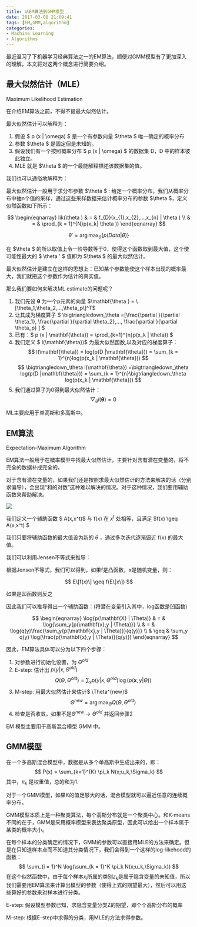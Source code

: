 ```yaml
---
title: 从EM算法到GMM模型
date: 2017-03-08 21:09:41
tags: [EM,GMM,algorithm]
categories: 
- Machine Learning
- Algorithms
---
```


最近温习了下机器学习经典算法之一的EM算法，顺便对GMM模型有了更加深入的理解，本文将对这两个概念进行简要介绍。
<!-- more -->

## 最大似然估计（MLE）
Maximum Likelihood Estimation

在介绍EM算法之前，不得不提最大似然估计。

最大似然估计可以解释为：

1. 假设 $ p (x | \omega) $ 是一个有参数向量 $\theta $ 唯一确定的概率分布
2. 参数 $\theta $ 是固定但是未知的。
3. 假设我们有一个按照概率分布 $ p (x | \omega) $ 的数据集 D，D 中的样本彼此独立。
4. MLE 就是 $\theta $ 的一个最能解释描述该数据集的值。

我们也可以通俗地解释为：

最大似然估计一般用于求分布参数 $\theta $ : 给定一个概率分布，我们从概率分布中抽n个值的采样，通过这些采样数据来估计概率分布的参数 $\theta $，定义似然函数如下所示：

$$
\begin{eqnarray}
lik(\theta ) & = & f_{D}(x_{1},x_{2},...,x_{n} | \theta ) \\
& = & \prod_{k = 1}^{N}p(x_k| \theta ))
\end{eqnarray}
$$

$$
\theta' = \arg \max_{\theta }\{p(Data|\theta )\}
$$

在 $\theta $ 的所以取值上令一阶导数等于0，使得这个函数取到最大值，这个使可能性最大的 $ \theta ' $ 值即为 $\theta $ 的最大似然估计。

最大似然估计是建立在这样的思想上：已知某个参数能使这个样本出现的概率最大，我们就把这个参数作为估计的真实值。

那么我们要如何来解决ML estimate的问题呢？

1. 我们先设 $\mathbf{\theta }$ 为一个p元素的向量 $\mathbf{\theta } = \[\theta_1,\theta_2,...,\theta_p\]^T$
2. 让其成为梯度算子 $ \bigtriangledown_\theta =\[\frac{\partial }{\partial \theta_1}, \frac{\partial }{\partial \theta_2},..., \frac{\partial }{\partial \theta_p} \] $
3. 已有：$ p (x | \mathbf{\theta}) = \prod_{k=1}^{n}p(x_k | \theta)) $
4. 我们定义 $ l(\mathbf{\theta})$ 为最大似然函数,以及对应的梯度算子：
$$ 
l(\mathbf{\theta}) = log(p(D |\mathbf{\theta})) = \sum_{k = 1}^{n}log(p(x_k | \mathbf{\theta}))
$$
$$
\bigtriangledown_\theta l(\mathbf{\theta}) =\bigtriangledown_\theta log(p(D |\mathbf{\theta})) = \sum_{k = 1}^{n}\bigtriangledown_\theta log(p(x_k | \mathbf{\theta}))
$$
5. 我们通过算子为0得到最大似然估计：
$$
\bigtriangledown_\theta l(\mathbf{\theta}) = 0
$$ 

ML主要应用于单高斯和多高斯中。

## EM算法
Expectation-Maximum Algorithm

EM算法一般用于在概率模型中找最大似然估计，主要针对含有潜在变量的，将不完全的数据补成完全的。

对于含有潜在变量的，如果我们还是按照求最大似然估计的方法来解决的话（分别求偏导），会出现“和的对数”这种难以解决的情况。对于这种情况，我们要用辅助函数来帮助解决。

![](/images/old-resources//Screen%20Shot%202017-03-09%20at%207.21.41%20PM.png)

我们定义一个辅助函数 $ A(x,x^t)$ 与 f(x) 在 $x^t$ 处相等，且满足 $f(x) \geq A(x,x^t) $

我们只要将辅助函数的最大值设为新的 $\theta$ ，通过多次迭代逐渐逼近 f(x) 的最大值。

我们可以利用Jensen不等式来推导：

根据Jensen不等式，我们可以得到，如果f是凸函数，x是随机变量，则：

$$
E\[f(x)\] \geq f(E\[x\])
$$

如果是凹函数则反之

因此我们可以推导得出一个辅助函数：(将潜在变量引入其中，log函数是凹函数)

$$	
\begin{eqnarray}
\log{p(\mathbf{X} | \Theta)} & = & \log{\sum_y{p(\mathbf{x},y | \Theta)}} \\
& = & \log{q(y)\frac{\sum_y{p(\mathbf{x},y | \Theta)}}{q(y)}} \\
& \geq & \sum_y q(y) \log(\frac{p(\mathbf{x},y | \Theta)}{q(y)})
\end{eqnarray}
$$

因此，EM算法具体可以分为以下四个步骤：

1. 对参数进行初始化设置，为 $\Theta^{old}$
2. E-step: 估计出 $p(y | x, \Theta^{old})$
$$
Q(\Theta, \Theta^{old}) = \sum_y{p(y | x, \Theta^{old}) \log(p(\mathbf{x},y|\Theta))}
$$
3. M-step: 用最大似然估计来估计$ \Theta^{new}$
$$
\Theta^{new} = \arg \max_\Theta Q(\Theta, \Theta^{old})
$$
4. 检查是否收敛，如果不是$\Theta^{new} \rightarrow \Theta^{old}$ 并返回步骤2

EM 模型主要用于高斯混合模型 GMM 中。

## GMM模型
在一个多高斯混合模型中，数据是从多个单高斯中生成出来的，即：
$$
P(x) = \sum_{k=1}^{K} \pi_k N(x;u_k,\Sigma_k)
$$
其中，$\pi_k$ 是权重值，总的和为1.

对于一个GMM模型，如果K的值足够大的话，混合模型就可以逼近任意的连续概率分布。

GMM模型本质上是一种聚类算法，每个高斯分布就是一个聚类中心。和K-means不同的在于，GMM是采用概率模型来表达聚类原型，因此可以给出一个样本属于某类的概率大小。

在每个样本的分类确定的情况下，GMM的参数可以直接用MLE的方法来确定。但是在只知道样本点而不知道其分类情况下，我们会得到一个这样的log-likehood的函数：
$$
\sum_{i = 1}^N \log(\sum_{k = 1}^K \pi_k N(x;u_k,\Sigma_k))
$$
在这个似然函数中，由于每个样本$x_i$所属的类别$z_k$是属于隐含变量的未知值，所以我们需要用EM算法来计算出模型的参数（使得上式的期望最大），然后可以用这些算好的参数来对样本进行分类。

E-step: 假设模型参数已知，求隐含变量分类Z的期望，即个个高斯分布的概率

M-step: 根据E-step中求得的分类，用MLE的方法求得参数。




